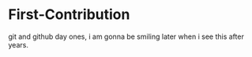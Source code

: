 # First-Contribution
git and github day ones, i am gonna be smiling later when i see this after years.
